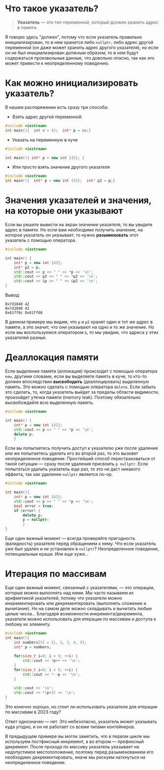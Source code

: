 
# Что такое указатель?

>**Указатель** — это тип переменной, который должен хранить адрес в памяти.

Я говорю здесь "должен", потому что если указатель правильно инициализирован, то в нем хранится либо `nullptr`, либо адрес другой переменной (он даже может хранить адрес другого указателя), но если он не был инициализирован должным образом, то в нем будут содержаться произвольные данные, что довольно опасно, так как это может привести к неопределенному поведению.

# Как можно инициализировать указатель?

В нашем распоряжении есть сразу три способа:

- Взять адрес другой переменной:

```cpp
#include <iostream>
int main(){  int v = 42;  int* p = &v;}
```

- Указать на переменную в куче

```cpp
#include <iostream>

int main(){ int* p = new int {42}; }
```

- Или просто взять значение другого указателя

```cpp
#include <iostream>
int main(){  int* p = new int {42};  int* p2 = p;}
```

# Значения указателей и значения, на которые они указывают

Если вы решите вывести на экран значение указателя, то вы увидите адрес в памяти. Но если вам необходимо получить значение, на которое указатель он указывает, то нужно **разыменовать** этот указатель с помощью оператора _._

```cpp
#include <iostream>

int main() {  
	int* p = new int {42};  
	int* p2 = p;  
	std::cout << p << " " << *p << '\n';
	std::cout << p2 << " " << *p2 << '\n';  
	std::cout << &p << " " << &p2 << '\n';
}
```

Вывод:

```
0x7d1848 42
0x7d1848 42
0x61ff0c 0x61ff08
```

В данном примере мы видим, что `p` и `p2` хранят один и тот же адрес в памяти, а это значит, что они указывают на одно и то же значение. Но если мы воспользуемся оператором `&`, то мы увидим, что адреса у этих указателей разные.

# Деаллокация памяти

Если выделение памяти (аллокация) происходит с помощью оператора `new`, другими словами, если вы выделяете память в куче, то кто-то должен впоследствии **высвободить** (деаллоцировать) выделенную память. Это можно сделать с помощью оператора `delete`. Если забыть это сделать, то, когда указатель выйдет за пределы области видимости, произойдет утечка памяти (memory leak). Поэтому обязательно высвобождайте всю выделенную память.

```cpp
#include <iostream>

int main() {
	int* p = new int {42};
	std::cout << p << " " << *p << '\n';
	delete p;
	}
```

Если вы попытаетесь получить доступ к указателю уже после удаления или же попытаетесь удалить его во второй раз, то это вызовет неопределенное поведение. Простейший способ перестраховаться от такой ситуации — сразу после удаления присвоить `p nullptr`. Если попытаться удалить указатель еще раз, то это не даст никакого эффекта, так как удаление `nullptr` является no-op.

```cpp
#include <iostream>

int main(){
	int* p = new int {42};
	std::cout << p << " " << *p << '\n';
	bool error = true;
	if (error) {
		delete p;
		p = nullptr;
		}
}
```

Еще один важный момент — всегда проверяйте пригодность (валидность) указателя перед обращением к нему. Что если указатель уже был удален и не установлен в `nullptr`? Неопределенное поведение, потенциальные краши. Или еще хуже...

# Итерация по массивам

Еще один важный момент, связанный с указателями, — это операции, которые можно выполнять над ними. Мы часто называем их арифметикой указателей, потому что указатели можно инкрементировать или декрементировать (выполнять сложение и вычитание). Но на самом деле можно складывать и вычитать любые целые числа... Благодаря возможности инкремента/декремента, указатели можно использовать для итерации по массивам и доступа к любому их элементу.

```cpp
#include <iostream>
int main(){
	int numbers[5] = {1, 2, 3, 4, 5};
	int* p = numbers;
	
	for(size_t i=0; i < 5; ++i) {
		std::cout << *p++ << '\n';
	}
	for(size_t i=0; i < 5; ++i) {
	    std::cout << *--p << '\n';
	}
	
	std::cout << '\n';
	std::cout << *(p+3) << '\n';
}
```

Это конечно хорошо, но стоит ли использовать указатели для итерации по массивам в 2023 году?

Ответ однозначен — нет. Это небезопасно, указатель может указывать куда угодно, и он не работает со всеми типами контейнеров.

В предыдущем примере вы могли заметить, что в первом цикле мы используем постфиксный инкремент, а во втором — префиксный декремент. После прохода по массиву указатель указывает на недопустимое местоположение, поэтому перед разыменованием его необходимо декрементировать, иначе мы рискуем наткнуться на неопределенное поведение.